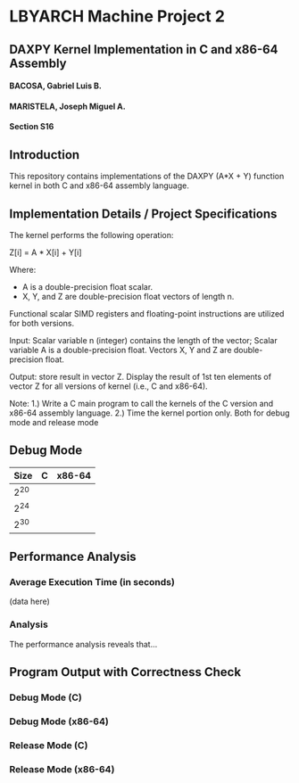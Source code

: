 # LBYARCH Machine Project 2

## DAXPY Kernel Implementation in C and x86-64 Assembly


<h4>BACOSA, Gabriel Luis B.<h4>
<h4>MARISTELA, Joseph Miguel A.<h4>
<h4>Section S16<h4>
    
## Introduction

This repository contains implementations of the DAXPY (A*X + Y) function kernel in both C and x86-64 assembly language.

## Implementation Details / Project Specifications

The kernel performs the following operation:

Z[i] = A * X[i] + Y[i]

Where:
- A is a double-precision float scalar.
- X, Y, and Z are double-precision float vectors of length n.

Functional scalar SIMD registers and floating-point instructions are utilized for both versions.

Input: Scalar variable n (integer) contains the length of the vector; Scalar variable A is a double-precision float. Vectors X, Y and Z are double-precision float.

Output: store result in vector Z. Display the result of 1st ten elements of vector Z for all versions of kernel (i.e., C and x86-64).

Note: 
1.) Write a C main program to call the kernels of the C version and x86-64 assembly language.
2.) Time the kernel portion only. Both for debug mode and release mode

## Debug Mode


|   Size     |     C     | x86-64     |
| ---------- | --------- | ---------- |
| 2<sup>20</sup>       |           |            |
| 2<sup>24</sup>       |           |            |
| 2<sup>30</sup>       |           |            |

## Performance Analysis

### Average Execution Time (in seconds)

(data here)

### Analysis

The performance analysis reveals that...

## Program Output with Correctness Check


### Debug Mode (C)



### Debug Mode (x86-64)



### Release Mode (C)



### Release Mode (x86-64)

